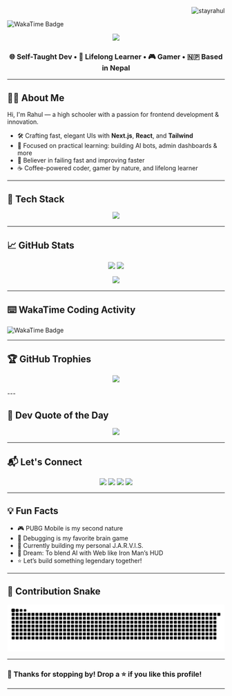 <!-- Profile View Counter -->
<p align="right">
  <img src="https://komarev.com/ghpvc/?username=stayrahul&label=👁‍🗨+Views&color=blueviolet&style=for-the-badge" alt="stayrahul" />

![WakaTime Badge](https://wakatime.com/badge/user/e74fea55-bc3f-4cc8-9140-844308e3a503.svg)

</p>

<!-- Header: Typing Animation -->
<p align="center">
  <img src="https://readme-typing-svg.demolab.com?font=Fira+Code&weight=500&size=24&pause=1000&color=F59E0B&center=true&vCenter=true&width=435&lines=Hey!+I'm+Rahul+Kushwaha+%F0%9F%91%8B;Frontend+Ninja+%F0%9F%9A%80;AI+Explorer+%F0%9F%A7%90;Gamer+%F0%9F%8E%AE;Open+Sourcerer+%F0%9F%94%A5" />
</p>

<h3 align="center">🌐 Self-Taught Dev • 🧠 Lifelong Learner • 🎮 Gamer • 🇳🇵 Based in Nepal</h3>

---

## 🧑‍💻 About Me

Hi, I'm Rahul — a high schooler with a passion for frontend development & innovation.

- 🛠️ Crafting fast, elegant UIs with **Next.js**, **React**, and **Tailwind**
- 🎯 Focused on practical learning: building AI bots, admin dashboards & more
- 🚀 Believer in failing fast and improving faster
- ☕ Coffee-powered coder, gamer by nature, and lifelong learner

---

## 🚀 Tech Stack

<p align="center">
  <img src="https://skillicons.dev/icons?i=nextjs,react,ts,js,tailwind,html,css,figma,nodejs,vercel,git,github,prisma,mongodb" />
</p>

---

## 📈 GitHub Stats

<p align="center">
  <img src="https://github-readme-stats.vercel.app/api?username=stayrahul&show_icons=true&theme=tokyonight&hide_border=true" width="48%" />
  <img src="https://streak-stats.demolab.com/?user=stayrahul&theme=tokyonight&hide_border=true" width="48%" />
</p>
<p align="center">
  <img src="https://github-readme-stats.vercel.app/api/top-langs/?username=stayrahul&layout=compact&theme=tokyonight&hide_border=true" width="48%" />
</p>

---


## ⌨️ WakaTime Coding Activity

![WakaTime Badge](https://wakatime.com/badge/user/e74fea55-bc3f-4cc8-9140-844308e3a503.svg)

---

## 🏆 GitHub Trophies

<p align="center">
  <img src="https://github-profile-trophy.vercel.app/?username=stayrahul&theme=radical&margin-w=10&margin-h=15" />
</p>
---

## 💬 Dev Quote of the Day

<p align="center">
  <img src="https://quotes-github-readme.vercel.app/api?type=horizontal&theme=tokyonight" />
</p>

---


## 📬 Let's Connect

<p align="center">
  <a href="https://www.facebook.com/stayrahul" target="_blank"><img src="https://img.shields.io/badge/Facebook-1877F2?style=for-the-badge&logo=facebook&logoColor=white" /></a>
  <a href="https://instagram.com/stayrahul" target="_blank"><img src="https://img.shields.io/badge/Instagram-E4405F?style=for-the-badge&logo=instagram&logoColor=white" /></a>
  <a href="mailto:rahul7926963@gmail.com"><img src="https://img.shields.io/badge/Gmail-D14836?style=for-the-badge&logo=gmail&logoColor=white" /></a>
  <a href="https://stayrahul.me" target="_blank"><img src="https://img.shields.io/badge/Portfolio-000?style=for-the-badge&logo=vercel&logoColor=white" /></a>
</p>

---

## 💡 Fun Facts

- 🎮 PUBG Mobile is my second nature  
- 🧠 Debugging is my favorite brain game  
- 🤖 Currently building my personal J.A.R.V.I.S.  
- 🔭 Dream: To blend AI with Web like Iron Man’s HUD  
- ⭐ Let’s build something legendary together!

---

## 🐍 Contribution Snake

<p align="center">
  <picture>
    <source media="(prefers-color-scheme: dark)" srcset="https://github.com/stayrahul/stayrahul/blob/output/github-contribution-grid-snake-dark.svg" />
    <source media="(prefers-color-scheme: light)" srcset="https://github.com/stayrahul/stayrahul/blob/output/github-contribution-grid-snake.svg" />
    <img src="https://github.com/stayrahul/stayrahul/blob/output/github-contribution-grid-snake.svg" alt="github contribution snake animation" />
  </picture>
</p>

---


### 🙌 Thanks for stopping by! Drop a ⭐ if you like this profile!

---
